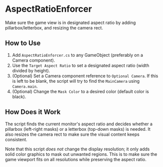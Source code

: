 # AspectRatioEnforcer
Make sure the game view is in designated aspect ratio by adding pillarbox/letterbox, and resizing the camera rect.
## How to Use
1. Add `AspectRatioEnforcer.cs` to any GameObject (preferably on a Camera component).
2. Use the `Target Aspect Ratio` to set a designated aspect ratio (width divided by height).
3. (Optional) Set a Camera component reference to `Optional Camera`. If this is left to be blank, the script will try to find the `MainCamera` using `Camera.main`.
4. (Optional) Change the `Mask Color` to a desired color (default color is black).
## How Does it Work
The script finds the current monitor's aspect ratio and decides whether a pillarbox (left-right masks) or a letterbox (top-down masks) is needed. It also resizes the camera rect to make sure the visual content keeps consistent. 

Note that this script *does not* change the display resolution; it only adds solid color graphics to mask out unwanted regions. This is to make sure the game viewport fits on all resolutions while preserving the aspect ratio.
